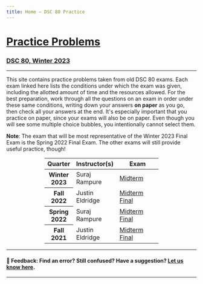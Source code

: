 ```yaml
---
title: Home – DSC 80 Practice
---
```


<h1><a href=''>Practice Problems</a></h1>

<h3><a href='https://dsc80.com'>DSC 80, Winter 2023</a></h3>

---

This site contains practice problems taken from old DSC 80 exams. Each exam linked here lists the conditions under which the exam was given, including the allotted amount of time and the resources allowed. For the best preparation, work through all the questions on an exam in order under these same conditions, writing down your answers **on paper** as you go, then check all your answers at the end. It's especially important that you practice on paper, since your exams will also be on paper. Even though you will see some multiple choice bubbles, you intentionally cannot select them.

<div class="alert alert-danger" role="alert"><b>Note</b>: The exam that will be most representative of the Winter 2023 Final Exam is the Spring 2022 Final Exam. The other exams will still provide useful practice, though!</div>

<center>
<table class="table" style="width:60%">
    <colgroup>
       <col span="1" style="width: 25%;">
       <col span="1" style="width: 35%;">
       <col span="1" style="width: 40%;">
    </colgroup>
  <thead>
    <tr>
      <th scope="col">Quarter</th>
      <th scope="col">Instructor(s)</th>
      <th scope="col">Exam</th>
    </tr>
  </thead>
  <tbody>
    <tr>
      <th scope="row">Winter 2023</th>
      <td>Suraj Rampure</td>
      <td><a href='wi23-midterm/index.html'>Midterm</a>
      </td>
    </tr>
    <tr>
      <th scope="row">Fall 2022</th>
      <td>Justin Eldridge</td>
      <td><a href='fa22-midterm/index.html'>Midterm</a>
          <br>
          <a href='fa22-final/index.html'>Final</a>
      </td>
    </tr>
    <tr>
      <th scope="row">Spring 2022</th>
      <td>Suraj Rampure</td>
      <td><a href='sp22-midterm/index.html'>Midterm</a>
          <br>
          <a href='sp22-final/index.html'>Final</a>
      </td>
    </tr>
    <tr>
      <th scope="row">Fall 2021</th>
      <td>Justin Eldridge</td>
      <td><a href='fa21-midterm/index.html'>Midterm</a>
          <br>
          <a href='fa21-final/index.html'>Final</a>
      </td>
    </tr>
  </tbody>
</table>
</center>

---

#### 👋 Feedback: Find an error? Still confused? Have a suggestion? <a href="https://forms.gle/WZ71FchnXU1K154d7">Let us know here</u></a>.

---
